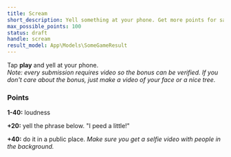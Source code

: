 ```yaml
---
title: Scream
short_description: Yell something at your phone. Get more points for saying what we tell you to and doing it in public.
max_possible_points: 100
status: draft
handle: scream
result_model: App\Models\SomeGameResult
---
```


Tap **play** and yell at your phone.<br> _Note: every submission requires video so the bonus can be verified. If you
don't care about the bonus, just make a
video of your face or a nice tree._

### Points

**1-40:** loudness

**+20:** yell the phrase below.
<span id="scream-phrase">"I peed a little!"</span>

**+40:** do it in a public place.
_Make sure you get a selfie video with people in the background._
